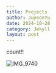 ```yaml
---
title: Projects
author: JuyeonYu
date: 2024-10-28
category: Jekyll
layout: post
---
```


count!!

![IMG_9740](https://github.com/user-attachments/assets/70c9285a-7670-446a-947c-f09ffa745685)